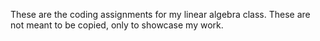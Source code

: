These are the coding assignments for my linear algebra class. These are not meant to be copied, only to showcase my work.
